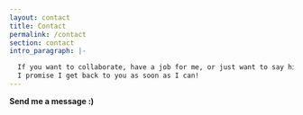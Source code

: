 ```yaml
---
layout: contact
title: Contact
permalink: /contact
section: contact
intro_paragraph: |-

  If you want to collaborate, have a job for me, or just want to say hi... please leave me a message! :)
  I promise I get back to you as soon as I can! 
---
```


**Send me a message :)**
